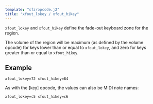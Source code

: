 ```yaml
---
template: "sfz/opcode.j2"
title: "xfout_lokey / xfout_hikey"
---
```

`xfout_lokey` and `xfout_hikey` define the fade-out keyboard zone for the region.

The volume of the region will be maximum (as defined by the volume opcode) for
keys lower than or equal to `xfout_lokey`,
and zero for keys greater than or equal to `xfout_hikey`.

## Example

```sfz
xfout_lokey=72 xfout_hikey=84
```

As with the [key] opcode, the values can also be MIDI note names:

```sfz
xfout_lokey=c5 xfout_hikey=c6
```
